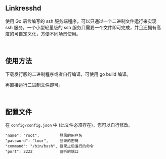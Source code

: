 Linkresshd
------
使用 Go 语言编写的 ssh 服务端程序，可以只通过一个二进制文件运行来实现 ssh 服务，一个小型轻量级的 ssh 服务只需要一个文件即可完成，并且还拥有高度的可自定义化，方便不同场景使用。

<br />

使用方法
------
下载发行版的二进制程序或者自行编译，可使用 go build 编译。

再直接运行二进制文件即可。

<br />

配置文件
------
在 `config/config.json` 中 (此文件必须存在)，您可以自行修改。
```
"name": "root",         登录的用户名
"password": "toor",     登录的密码
"command": "/bin/bash", 登录之后运行的命令
"port": 2222            监听的端口
```
<br />


